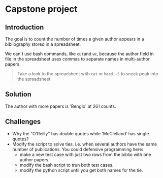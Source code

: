 # Capstone project 

## Introduction

The goal is to count the number of times a given author appears in a
bibliography stored in a spreadsheet.

We can't use bash commands, like `cut`and `wc`, because the author field in
file in the spreadsheet uses commas to separate names in multi-author papers.

> Take a look to the spreadsheet with `cat` or `head -5` to sneak peak into
> the spreadsheet

## Solution

The author with more papers is 'Bengio' at 261 counts.

## Challenges

- Why the "O'Reilly" has double quotes while 'McClelland' has single quotes?
- Modify the script to solve ties, i.e. when several authors have the same
number of publications. You could defensive programming here: 
    - make a new test case with just two rows from the biblio with one author papers. 
    - modify the bash script to trun both test cases.
    - modify the python script until you get both names for the tie.

